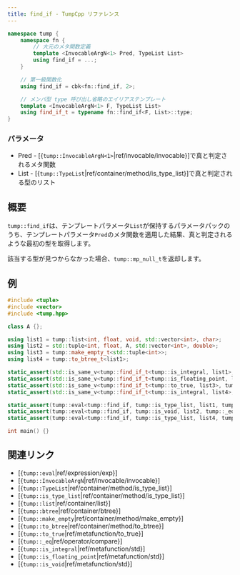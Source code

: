 ```yaml
---
title: find_if - TumpCpp リファレンス
---
```


```cpp
namespace tump {
    namespace fn {
        // 大元のメタ関数定義
        template <InvocableArgN<1> Pred, TypeList List>
        using find_if = ...;
    }

    // 第一級関数化
    using find_if = cbk<fn::find_if, 2>;

    // メンバ型 type 呼び出し省略のエイリアステンプレート
    template <InvocableArgN<1> F, TypeList List>
    using find_if_t = typename fn::find_if<F, List>::type;
}
```

### パラメータ

- Pred - [{`tump::InvocableArgN<1>`|ref/invocable/invocable}]で真と判定されるメタ関数
- List - [{`tump::TypeList`|ref/container/method/is_type_list}]で真と判定される型のリスト

## 概要

`tump::find_if`は、テンプレートパラメータ`List`が保持するパラメータパックのうち、テンプレートパラメータ`Pred`のメタ関数を適用した結果、真と判定されるような最初の型を取得します。

該当する型が見つからなかった場合、`tump::mp_null_t`を返却します。

## 例

```cpp
#include <tuple>
#include <vector>
#include <tump.hpp>

class A {};

using list1 = tump::list<int, float, void, std::vector<int>, char>;
using list2 = std::tuple<int, float, A, std::vector<int>, double>;
using list3 = tump::make_empty_t<std::tuple<int>>;
using list4 = tump::to_btree_t<list1>;

static_assert(std::is_same_v<tump::find_if_t<tump::is_integral, list1>, int> == true);
static_assert(std::is_same_v<tump::find_if_t<tump::is_floating_point, list2>, float> == true);
static_assert(std::is_same_v<tump::find_if_t<tump::to_true, list3>, tump::mp_null_t> == true);
static_assert(std::is_same_v<tump::find_if_t<tump::is_integral, list4>, char> == true);

static_assert(tump::eval<tump::find_if, tump::is_type_list, list1, tump::_eq, std::vector<int>>::value == true);
static_assert(tump::eval<tump::find_if, tump::is_void, list2, tump::_eq, tump::mp_null_t>::value == true);
static_assert(tump::eval<tump::find_if, tump::is_type_list, list4, tump::_eq, std::vector<int>>::value == true);

int main() {}
```

## 関連リンク

- [{`tump::eval`|ref/expression/exp}]
- [{`tump::InvocableArgN`|ref/invocable/invocable}]
- [{`tump::TypeList`|ref/container/method/is_type_list}]
- [{`tump::is_type_list`|ref/container/method/is_type_list}]
- [{`tump::list`|ref/container/list}]
- [{`tump::btree`|ref/container/btree}]
- [{`tump::make_empty`|ref/container/method/make_empty}]
- [{`tump::to_btree`|ref/container/method/to_btree}]
- [{`tump::to_true`|ref/metafunction/to_true}]
- [{`tump::_eq`|ref/operator/compare}]
- [{`tump::is_integral`|ref/metafunction/std}]
- [{`tump::is_floating_point`|ref/metafunction/std}]
- [{`tump::is_void`|ref/metafunction/std}]
